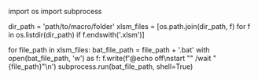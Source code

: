 import os
import subprocess

dir_path = 'path/to/macro/folder'
xlsm_files = [os.path.join(dir_path, f) for f in os.listdir(dir_path) if f.endswith('.xlsm')]

for file_path in xlsm_files:
    bat_file_path = file_path + '.bat'
    with open(bat_file_path, 'w') as f:
        f.write(f'@echo off\nstart "" /wait "{file_path}"\n')
    subprocess.run(bat_file_path, shell=True)
